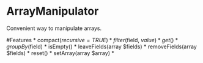# ArrayManipulator
Convenient way to manipulate arrays.


#Features
	* compact($recursive = TRUE)
	* filter($field, $value)
	* get()
	* groupBy($field)
	* isEmpty()
	* leaveFields(array $fields)
	* removeFields(array $fields)
	* reset()
	* setArray(array $array)
	* 